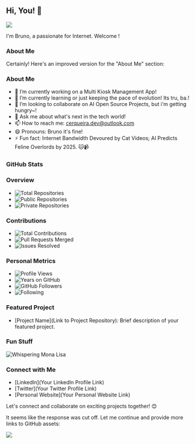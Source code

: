 ## Hi, You! 👋
<img src="https://user-images.githubusercontent.com/74038190/212257468-1e9a91f1-b626-4baa-b15d-5c385dfa7ed2.gif" style="max-width: 100%; display: inline-block;" data-target="animated-image.originalImage">

I'm Bruno, a passionate for Internet. Welcome ! 

### About Me
Certainly! Here's an improved version for the "About Me" section:

### About Me

- 🔭 I’m currently working on a Multi Kiosk Management App! 
- 🌱 I’m currently learning or just keeping the pace of evolution! Its tru, ba.!  
- 👯 I’m looking to collaborate on AI Open Source Projects, but i'm getting hungry~! 
- 💬 Ask me about what's next in the tech world!
- 📫 How to reach me: cerqueira.dev@outlook.com
- 😄 Pronouns: Bruno it's fine! 
- ⚡ Fun fact: Internet Bandwidth Devoured by Cat Videos; AI Predicts Feline Overlords by 2025. 🐱📹

### GitHub Stats

### Overview

- ![Total Repositories](https://img.shields.io/github/repo-count/xryv?label=Total%20Repositories&color=blue)
- ![Public Repositories](https://img.shields.io/github/public-repo-count/xryv?label=Public%20Repositories&color=green)
- ![Private Repositories](https://img.shields.io/github/private-repo-count/xryv?label=Private%20Repositories&color=lightgrey)

### Contributions

- ![Total Contributions](https://img.shields.io/github/commit-activity/m/xryv?label=Total%20Contributions&color=orange)
- ![Pull Requests Merged](https://img.shields.io/github/issues-pr-closed/xryv?label=Pull%20Requests%20Merged&color=yellow)
- ![Issues Resolved](https://img.shields.io/github/issues-closed/xryv?label=Issues%20Resolved&color=red)

### Personal Metrics

- ![Profile Views](https://komarev.com/ghpvc/?username=xryv&label=Profile%20Views&color=blueviolet)
- ![Years on GitHub](https://img.shields.io/github/created-date/xryv?label=Years%20on%20GitHub&color=blue)
- ![GitHub Followers](https://img.shields.io/github/followers/xryv?label=GitHub%20Followers&style=social&color=blue&logo=github)
- ![Following](https://img.shields.io/github/following/xryv?label=Following&style=social&color=blue&logo=github)



### Featured Project

- [Project Name](Link to Project Repository): Brief description of your featured project.

### Fun Stuff

![Whispering Mona Lisa](https://github.githubassets.com/images/mona-whisper.gif)

### Connect with Me

- [LinkedIn](Your LinkedIn Profile Link)
- [Twitter](Your Twitter Profile Link)
- [Personal Website](Your Personal Website Link)

Let's connect and collaborate on exciting projects together! 😊

It seems like the response was cut off. Let me continue and provide more links to GitHub assets:




<a target="_blank" rel="noopener noreferrer nofollow" href="https://user-images.githubusercontent.com/74038190/212257454-16e3712e-945a-4ca2-b238-408ad0bf87e6.gif" data-target="animated-image.originalLink"><img src="https://user-images.githubusercontent.com/74038190/212257454-16e3712e-945a-4ca2-b238-408ad0bf87e6.gif" style="max-width: 100%; display: inline-block;" data-target="animated-image.originalImage"></a>
